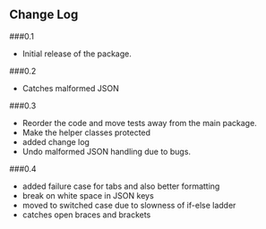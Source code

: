 ## Change Log

###0.1
* Initial release of the package.

###0.2
* Catches malformed JSON


###0.3
* Reorder the code and move tests away from the main package.
* Make the helper classes protected
* added change log
* Undo malformed JSON handling due to bugs. 

###0.4
* added failure case for tabs and also better formatting
* break on white space in JSON keys
* moved to switched case due to slowness of if-else ladder
* catches open braces and brackets

